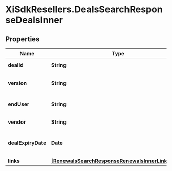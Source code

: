 # XiSdkResellers.DealsSearchResponseDealsInner

## Properties

Name | Type | Description | Notes
------------ | ------------- | ------------- | -------------
**dealId** | **String** | Deal/Special bid number. | [optional] 
**version** | **String** | Most recent version number of the deal. | [optional] 
**endUser** | **String** | The end user/customer&#39;s name. | [optional] 
**vendor** | **String** | The vendor&#39;s name. | [optional] 
**dealExpiryDate** | **Date** | Expiration date of the deal/Special bid. | [optional] 
**links** | [**[RenewalsSearchResponseRenewalsInnerLinksInner]**](RenewalsSearchResponseRenewalsInnerLinksInner.md) |  | [optional] 


